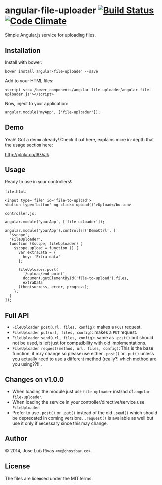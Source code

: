 angular-file-uploader [![Build Status](https://secure.travis-ci.org/ghostbar/angular-file-uploader.png)](http://travis.ci.org/ghostbar/angular-file-uploader) [![Code Climate](https://codeclimate.com/github/ghostbar/angular-file-uploader/badges/gpa.svg)](https://codeclimate.com/github/ghostbar/angular-file-uploader)
=====================

Simple Angular.js service for uploading files.

Installation
------------

Install with bower:

    bower install angular-file-uploader --save

Add to your HTML files:

    <script src='/bower_components/angular-file-uploader/angular-file-uploader.js'></script>

Now, inject to your application:

    angular.module('myApp', ['file-uploader']);

Demo
----

Yeah! Got a demo already! Check it out here, explains more in-depth that the usage section here:

<http://plnkr.co/l63VJk>

Usage
-----
Ready to use in your controllers!:

`file.html`:

    <input type='file' id='file-to-upload'>
    <button type='button' ng-click='upload()'>Upload</button>

`controller.js:`

    angular.module('yourApp', ['file-uploader']);

    angular.module('yourApp').controller('DemoCtrl', [
      '$scope', 
      'FileUploader', 
      function ($scope, fileUploader) {
        $scope.upload = function () {
          var extraData = {
            hey: 'Extra data'
          };

          fileUploader.post(
            '/upload/end-point', 
            document.getElementById('file-to-upload').files, 
            extraData
          )then(success, error, progress);
        };
      }
    ]);

Full API
--------

+ `FileUploader.post(url, files, config)`: makes a `POST` request.
+ `FileUploader.put(url, files, config)`: makes a `PUT` request.
+ `FileUploader.send(url, files, config)`: same as `.post()` but should not be used, is left just for compatibility with old implementations.
+ `FileUploader.request(method, url, files, config)`: This is the base function, it may change so please use either `.post()` or `.put()` unless you actually need to use a different method (really?! which method are you using??!!).

Changes on v1.0.0
-----------------

+ When loading the module just use `file-uploader` instead of `angular-file-uploader`.
+ When loading the service in your controller/directive/service use `FileUploader`.
+ Prefer to use `.post()` or `.put()` instead of the old `.send()` which should be deprecated in coming versions. `.request()` is available as well but use it only if necessary since this may change.

Author
------
© 2014, Jose Luis Rivas `<me@ghostbar.co>`. 

License
-------
The files are licensed under the MIT terms.

